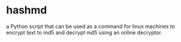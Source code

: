 # hashmd
a Python script that can be used as a command for linux machines to encrypt text to md5 and decrypt md5 using an online decryptor.
